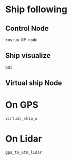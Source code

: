 # Ship following
## Control Node
```
rosrun DP node
```
## Ship visualize
```
GUI
```
## Virtual ship Node 
# On GPS
```
virtual_ship_a
```
# On Lidar
```
gps_to_utm_lidar
```



